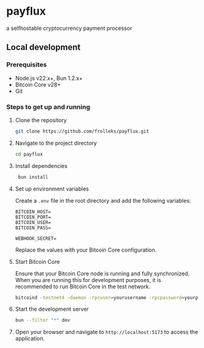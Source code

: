 # payflux

a selfhostable cryptocurrency payment processor

## Local development

### Prerequisites

- Node.js v22.x+, Bun 1.2.x+
- Bitcoin Core v28+
- Git

### Steps to get up and running

1. Clone the repository

   ```bash
   git clone https://github.com/frolleks/payflux.git
   ```

2. Navigate to the project directory

   ```bash
   cd payflux
   ```

3. Install dependencies

   ```bash
    bun install
   ```

4. Set up environment variables

   Create a `.env` file in the root directory and add the following variables:

   ```env
   BITCOIN_HOST=
   BITCOIN_PORT=
   BITCOIN_USER=
   BITCOIN_PASS=

   WEBHOOK_SECRET=
   ```

   Replace the values with your Bitcoin Core configuration.

5. Start Bitcoin Core

   Ensure that your Bitcoin Core node is running and fully synchronized. When you are running this for development purposes, it is recommended to run Bitcoin Core in the test network.

   ```bash
   bitcoind -testnet4 -daemon -rpcuser=yourusername -rpcpassword=yourpassword -rpcport=8333
   ```

6. Start the development server

   ```bash
   bun --filter "*" dev
   ```

7. Open your browser and navigate to `http://localhost:5173` to access the application.
